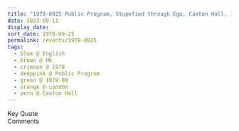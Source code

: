 ```yaml
---
title: "1978-0925 Public Program, Stupefied through Ego, Caxton Hall, 10 Caxton Street, Westminster, London, UK"
date: 2023-09-11
display_date: 
sort_date: 1978-09-25
permalink: /events/1978-0925
tags:
  - blue @ English
  - brown @ UK
  - crimson @ 1978
  - deeppink @ Public Program
  - green @ 1978-09
  - orange @ London
  - peru @ Caxton Hall
---
```


<wave-list>
  <list-title color="green" width="75">Key Quote</list-title>
  <list-item color="BlanchedAlmond"  width="200"></list-item>
  <list-item color="Lavender"></list-item>
  <list-item color="BlanchedAlmond"></list-item>
</wave-list>

<br>

<wave-list>
  <list-title color="green" width="75">Comments</list-title>
  <list-item color="BlanchedAlmond"  width="200"></list-item>
  <list-item color="Lavender"></list-item>
  <list-item color="BlanchedAlmond"></list-item>
</wave-list>